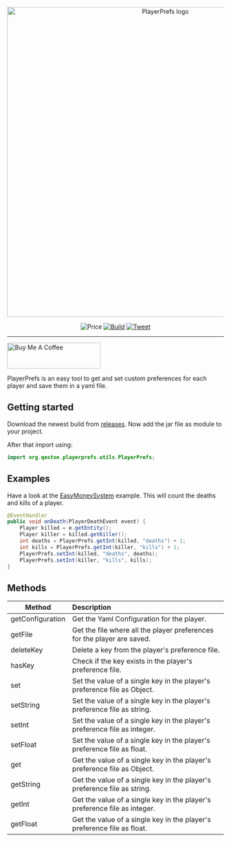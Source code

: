 <p align="center">
  <a href="https://github.com/emilkrebs/PlayerPrefs" target="_blank" rel="noopener noreferrer">
    <img width="720" src="https://user-images.githubusercontent.com/68400102/151151267-dd5b6834-dd7c-46f2-b2f3-a56c8f620b49.png" alt="PlayerPrefs logo">
  </a>
</p>
<div id="badges" align="center">
  
   ![Price](https://img.shields.io/badge/price-FREE-34D058)
   [![Build](https://github.com/emilkrebs/PlayerPrefs/actions/workflows/build.yml/badge.svg)](https://github.com/emilkrebs/PlayerPrefs/actions/workflows/build.yml)
   [![Tweet](https://img.shields.io/twitter/url/http/shields.io.svg?style=social)](https://twitter.com/intent/tweet?text=PlayerPrefs%20is%20an%20easy%20tool%20to%20set%20preferences%20for%20each%20player.%20Perfect%20for%20new%20spigot%20developers!%20%23spigot%20%23minecraft%20%23easy&url=https%3A%2F%2Fgithub.com%2Femilkrebs%2FPlayerPrefs)
  
</div>
<hr>
<a href="https://www.buymeacoffee.com/emilkrebs" target="_blank"><img src="https://cdn.buymeacoffee.com/buttons/v2/default-yellow.png" alt="Buy Me A Coffee" style="height: 60px !important;width: 217px !important;" ></a>

PlayerPrefs is an easy tool to get and set custom preferences for each player and save them in a yaml file.

## Getting started
Download the newest build from [releases](https://github.com/emilkrebs/PlayerPrefs/releases/). Now add the jar file as module to your project.

After that import using:
```Java
import org.qeston.playerprefs.utils.PlayerPrefs;
```

## Examples
Have a look at the [EasyMoneySystem](https://github.com/emilkrebs/EasyMoneySystem) example. 
This will count the deaths and kills of a player.

```Java
@EventHandler
public void onDeath(PlayerDeathEvent event) {
    Player killed = e.getEntity();
    Player killer = killed.getKiller();
    int deaths = PlayerPrefs.getInt(killed, "deaths") + 1;
    int kills = PlayerPrefs.getInt(killer, "kills") + 1;
    PlayerPrefs.setInt(killed, "deaths", deaths);
    PlayerPrefs.setInt(killer, "kills", kills);
}
```


## Methods

| Method        | Description   |
| ------------- |:------------- |
| getConfiguration| Get the Yaml Configuration for the player.                     |
| getFile       | Get the file where all the player preferences for the player are saved. |
| deleteKey     | Delete a key from the player's preference file.                         |
| hasKey        | Check if the key exists in the player's preference file.                |
| set           | Set the value of a single key in the player's preference file as Object.|
| setString     | Set the value of a single key in the player's preference file as string.|
| setInt        | Set the value of a single key in the player's preference file as integer.|
| setFloat      | Set the value of a single key in the player's preference file as float. |
| get           | Get the value of a single key in the player's preference file as Object.|
| getString     | Get the value of a single key in the player's preference file as string.|
| getInt        | Get the value of a single key in the player's preference file as integer.|
| getFloat      | Get the value of a single key in the player's preference file as float. |
